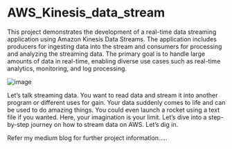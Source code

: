 # AWS_Kinesis_data_stream

This project demonstrates the development of a real-time data streaming application using Amazon Kinesis Data Streams. The application includes producers for ingesting data into the stream and consumers for processing and analyzing the streaming data. The primary goal is to handle large amounts of data in real-time, enabling diverse use cases such as real-time analytics, monitoring, and log processing.

![image](https://github.com/divi345/AWS_Kinesis_data_stream/assets/88571707/f8196fc0-929f-4c52-97f9-422200df69b4)

Let’s talk streaming data. You want to read data and stream it into another program or different uses for gain. Your data suddenly comes to life and can be used to do amazing things. You could even launch a rocket using a text file if you wanted. Here, your imagination is your limit. Let’s dive into a step-by-step journey on how to stream data on AWS. Let’s dig in.

Refer my medium blog for further project information.....
